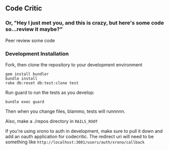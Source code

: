 ## Code Critic
### Or, "Hey I just met you, and this is crazy, but here's some code so...review it maybe?"

Peer review some code

### Development Installation
Fork, then clone the repository to your development environment

    gem install bundler
    bundle install
    rake db:reset db:test:clone test

Run guard to run the tests as you develop:

    bundle exec guard

Then when you change files, blammo, tests will runnnnn.

Also, make a ./repos directory in `RAILS_ROOT`

If you're using xrono to auth in development, make sure to pull it down and add an oauth application for codecritic.  The redirect uri will need to be something like `http://localhost:3001/users/auth/xrono/callback`
